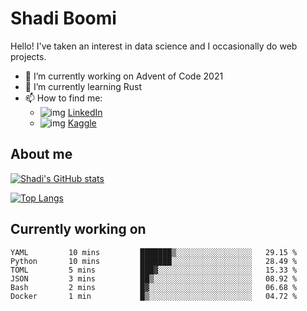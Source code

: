 # Shadi Boomi

Hello! I've taken an interest in data science and I occasionally do web projects.

- 🔭 I’m currently working on Advent of Code 2021
- 🌱 I’m currently learning Rust
- 📫 How to find me: 
  - ![img](https://www.linkedin.com/favicon.ico) [LinkedIn](https://www.linkedin.com/in/shadiboomi/)
  - ![img](https://www.kaggle.com/static/images/favicon.ico) [Kaggle](https://www.kaggle.com/sboomi)

##  About me

[![Shadi's GitHub stats](https://github-readme-stats.vercel.app/api?username=sboomi&show_icons=true&theme=radical)](https://github.com/anuraghazra/github-readme-stats)

[![Top Langs](https://github-readme-stats.vercel.app/api/top-langs/?username=sboomi&layout=compact&theme=default)](https://github.com/anuraghazra/github-readme-stats)

## Currently working on

<!--START_SECTION:waka-->

```text
YAML         10 mins         ███████▒░░░░░░░░░░░░░░░░░   29.15 %
Python       10 mins         ███████░░░░░░░░░░░░░░░░░░   28.49 %
TOML         5 mins          ███▓░░░░░░░░░░░░░░░░░░░░░   15.33 %
JSON         3 mins          ██▒░░░░░░░░░░░░░░░░░░░░░░   08.92 %
Bash         2 mins          █▓░░░░░░░░░░░░░░░░░░░░░░░   06.68 %
Docker       1 min           █▒░░░░░░░░░░░░░░░░░░░░░░░   04.72 %
```

<!--END_SECTION:waka-->
